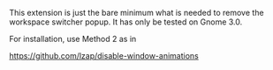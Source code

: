 This extension is just the bare minimum what is needed to remove the
workspace switcher popup. It has only be tested on Gnome 3.0.

For installation, use Method 2 as in 

https://github.com/lzap/disable-window-animations
